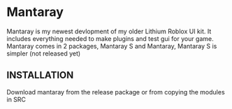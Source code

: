# Mantaray
Mantaray is my newest devlopment of my older Lithium Roblox UI kit. It includes everything needed to make plugins and test gui for your game.
Mantaray comes in 2 packages, Mantaray S and Mantaray, Mantaray S is simpler (not released yet)

## INSTALLATION
Download mantaray from the release package or from copying the modules in SRC

